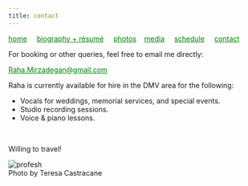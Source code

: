 ```yaml
---
title: contact
---
```

<style>
a { color: green; } 
</style>
[home](/)&nbsp;&nbsp;&nbsp;&nbsp; [biography + résumé](/about.html)&nbsp;&nbsp;&nbsp;&nbsp; [photos](/photos.html)&nbsp;&nbsp;&nbsp; [media](/media.html)&nbsp;&nbsp;&nbsp;&nbsp; [schedule](/schedule.html)&nbsp;&nbsp;&nbsp;&nbsp; [contact](/contact.html)

For booking or other queries, feel free to email me directly:

Raha.Mirzadegan@gmail.com

Raha is currently available for hire in the DMV area for the following:
<ul><p style="text-align:left">
<li>Vocals for weddings, memorial services, and special events. <br /></li>
<li>Studio recording sessions. <br /></li>
<li>Voice & piano lessons.</p> <br /></li>
</ul>

Willing to travel!

![profesh](https://raharules.github.io/004_Raha-(ZF-6489-43094-1-001).jpg) <br />
Photo by Teresa Castracane
